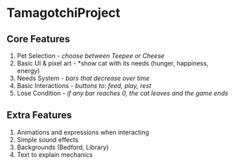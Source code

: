 # TamagotchiProject

## Core Features

1. Pet Selection - *choose between Teepee or Cheese*
2. Basic UI & pixel art - *show cat with its needs (hunger, happiness, energy)
3. Needs System - *bars that decrease over time*
4. Basic Interactions - *buttons to: feed, play, rest*
5. Lose Condition - *if any bar reaches 0, the cat leaves and the game ends*

## Extra Features

1. Animations and expressions when interacting
2. Simple sound effects
3. Backgrounds (Bedford, Library)
4. Text to explain mechanics

